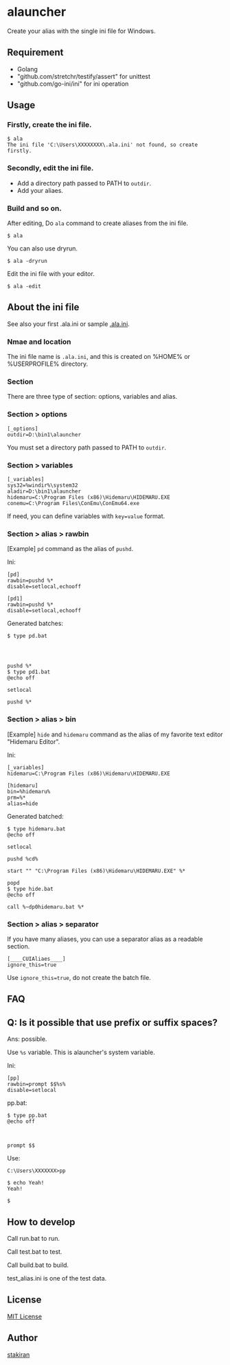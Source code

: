 # alauncher
Create your alias with the single ini file for Windows.

## Requirement
- Golang
- "github.com/stretchr/testify/assert" for unittest
- "github.com/go-ini/ini" for ini operation

## Usage

### Firstly, create the ini file.

```
$ ala
The ini file 'C:\Users\XXXXXXXX\.ala.ini' not found, so create firstly.
```

### Secondly, edit the ini file.
- Add a directory path passed to PATH to `outdir`.
- Add your aliaes.

### Build and so on.
After editing, Do `ala` command to create aliases from the ini file.

```
$ ala
```

You can also use dryrun.

```
$ ala -dryrun
```

Edit the ini file with your editor.

```
$ ala -edit
```

## About the ini file
See also your first .ala.ini or sample [.ala.ini](.ala.ini).

### Nmae and location
The ini file name is `.ala.ini`, and this is created on %HOME% or %USERPROFILE% directory.

### Section
There are three type of section: options, variables and alias.

### Section > options

```
[_options]
outdir=D:\bin1\alauncher
```

You must set a directory path passed to PATH to `outdir`.

### Section > variables

```
[_variables]
sys32=%windir%\system32
aladir=D:\bin1\alauncher
hidemaru=C:\Program Files (x86)\Hidemaru\HIDEMARU.EXE
conemu=C:\Program Files\ConEmu\ConEmu64.exe
```

If need, you can define variables with `key=value` format.

### Section > alias > rawbin
[Example] `pd` command as the alias of `pushd`.

Ini:

```
[pd]
rawbin=pushd %*
disable=setlocal,echooff

[pd1]
rawbin=pushd %*
disable=setlocal,echooff
```

Generated batches:

```
$ type pd.bat




pushd %*
$ type pd1.bat
@echo off

setlocal

pushd %*
```

### Section > alias > bin
[Example] `hide` and `hidemaru` command as the alias of my favorite text editor "Hidemaru Editor".

Ini:

```
[_variables]
hidemaru=C:\Program Files (x86)\Hidemaru\HIDEMARU.EXE

[hidemaru]
bin=%hidemaru%
prm=%*
alias=hide
```

Generated batched:

```
$ type hidemaru.bat
@echo off

setlocal

pushd %cd%

start "" "C:\Program Files (x86)\Hidemaru\HIDEMARU.EXE" %*

popd
$ type hide.bat
@echo off

call %~dp0hidemaru.bat %*

```

### Section > alias > separator
If you have many aliases, you can use a separator alias as a readable section.

```
[____CUIAliaes____]
ignore_this=true
```

Use `ignore_this=true`, do not create the batch file.

## FAQ

## Q: Is it possible that use prefix or suffix spaces?
Ans: possible.

Use `%s` variable. This is alauncher's system variable.

Ini:

```
[pp]
rawbin=prompt $$%s%
disable=setlocal
```

pp.bat:

```
$ type pp.bat
@echo off



prompt $$ 
```

Use:

```
C:\Users\XXXXXXX>pp

$ echo Yeah!
Yeah!

$ 
```

## How to develop
Call run.bat to run.

Call test.bat to test.

Call build.bat to build.

test_alias.ini is one of the test data.

## License
[MIT License](LICENSE)

## Author
[stakiran](https://github.com/stakiran)
